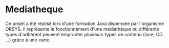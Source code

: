 # Mediatheque
Ce projet a été réalisé lors d'une formation Java dispensée par l'organisme ORSYS.
Il représente le fonctionnement d'une médiathèque où différents types d'adhérent peuvent emprunter plusieurs types de contenu (livre, CD ...) grâce à une carte.
